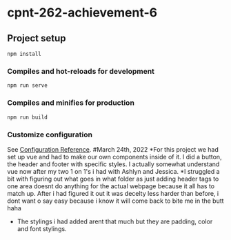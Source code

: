 # cpnt-262-achievement-6

## Project setup
```
npm install
```

### Compiles and hot-reloads for development
```
npm run serve
```

### Compiles and minifies for production
```
npm run build
```

### Customize configuration
See [Configuration Reference](https://cli.vuejs.org/config/).
#March 24th, 2022
*For this project we had set up vue and had to make our own components inside of it. I did a button, the header and footer with specific styles. I actually somewhat understand vue now after my two 1 on 1's i had with Ashlyn and Jessica. 
*I struggled a bit with figuring out what goes in what folder as just adding header tags to one area doesnt do anything for the actual webpage because it all has to match up. After i had figured it out it was decelty less harder than before, i dont want o say easy because i know it will come back to bite me in the butt haha
* The stylings i had added arent that much but they are padding, color and font stylings.
